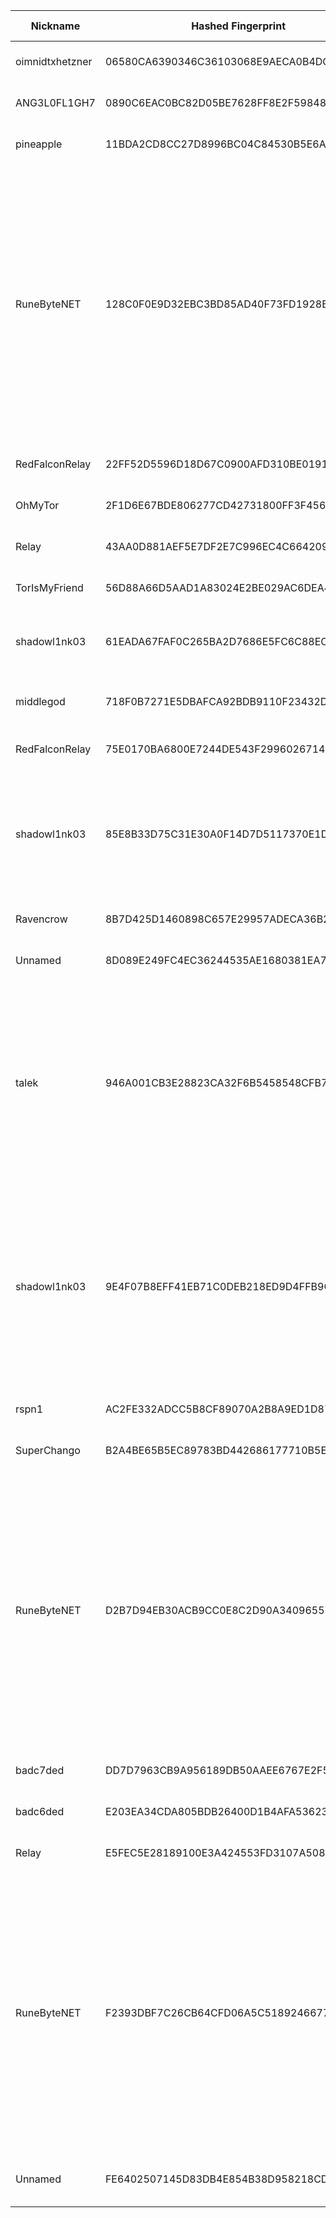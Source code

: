 | Nickname |  Hashed Fingerprint	| Or Addresses | Contact | Running | Flags | Last Seen | First Seen | Last Restarted | Advertised Bandwidth | Platform | Version | Version Status | Recommended Version | Verified hostnames | Exit policy |
|---|---|---|---|---|---|---|---|---|---|---|---|---|---|---|---|
|oimnidtxhetzner | 06580CA6390346C36103068E9AECA0B4DC46BCBA | ["116.203.127.203:9001","[2a01:4f8:c0c:ace1::1]:9001"] | oimnidtx@4wrd.cc | true | Running, V2Dir, Valid | 2025-09-24 19:00:00 | 2025-09-24 10:00:00 | 2025-09-24 08:53:31 | 0 | Tor 0.4.8.10 on Linux | 0.4.8.10 | recommended | true | ["mail.exonip.de"] | ["reject *:*"]|
|ANG3L0FL1GH7 | 0890C6EAC0BC82D05BE7628FF8E2F5984832E03A | ["1.156.36.2:9001","[2001:8003:cc51:dc01:9afc:84ff:fee3:18c3]:9001"] | ANG3L0FL1GH7 ang3l0fl1gh77(at)gmail(dot)com | true | Running, V2Dir, Valid | 2025-09-24 19:00:00 | 2025-09-24 02:00:00 | 2025-09-24 01:15:00 | 0 | Tor 0.4.8.10 on Linux | 0.4.8.10 | recommended | true | N/A | ["reject *:*"]|
|pineapple | 11BDA2CD8CC27D8996BC04C84530B5E6A0FA9852 | ["81.98.17.134:9001"] | pineappletor@proton.me | true | Running, V2Dir, Valid | 2025-09-24 19:00:00 | 2025-09-24 18:00:00 | 2025-09-24 16:39:08 | 0 | Tor 0.4.8.16 on Linux | 0.4.8.16 | recommended | true | ["irvi-02-b2-v4wan-169496-cust389.vm40.cable.virginm.net"] | ["reject *:*"]|
|RuneByteNET | 128C0F0E9D32EBC3BD85AD40F73FD1928EC86693 | ["185.40.4.143:9005","[2a0e:4005:1002:ffff:185:40:4:143]:9005"] | tor@runebyte.net | true | Exit, Running, V2Dir, Valid | 2025-09-24 19:00:00 | 2025-09-24 00:00:00 | 2025-09-24 08:29:03 | 0 | Tor 0.4.8.18 on Linux | 0.4.8.18 | recommended | true | ["tor-exit.runebyte.net"] | ["reject 0.0.0.0/8:*","reject 169.254.0.0/16:*","reject 127.0.0.0/8:*","reject 192.168.0.0/16:*","reject 10.0.0.0/8:*","reject 172.16.0.0/12:*","reject 185.40.4.143:*","accept *:20-21","accept *:43","accept *:53","accept *:80-81","accept *:443","accept *:5222-5223","accept *:6667-7000","accept *:8008","accept *:8082","accept *:8332-8333","accept *:8888","accept *:9418","accept *:50002","accept *:64738","accept *:18080-18081","reject *:*"]|
|RedFalconRelay | 22FF52D5596D18D67C0900AFD310BE01916416EE | ["45.147.7.14:9001","[2a12:de40:21:25c4::]:9001"] | maut-loesen7n@icloud.com | false | Running, Valid | 2025-09-24 10:00:00 | 2025-09-24 10:00:00 | 2025-09-24 09:44:20 | 0 | Tor 0.4.8.10 on Linux | 0.4.8.10 | recommended | true | N/A | ["reject *:*"]|
|OhMyTor | 2F1D6E67BDE806277CD42731800FF3F456666920 | ["5.250.189.24:9696"] | DXC-0 | true | Running, V2Dir, Valid | 2025-09-24 19:00:00 | 2025-09-24 18:00:00 | 2025-09-24 17:42:45 | 0 | Tor 0.4.8.18 on Linux | 0.4.8.18 | recommended | true | ["ip5-250-189-24.pbiaas.com"] | ["reject *:*"]|
|Relay | 43AA0D881AEF5E7DF2E7C996EC4C664209AC7FD7 | ["45.76.58.151:9001","[2001:19f0:6402:776:5400:5ff:fea6:edb9]:9001"] | N/A | true | Running, V2Dir, Valid | 2025-09-24 19:00:00 | 2025-09-24 19:00:00 | 2025-09-24 18:49:44 | 0 | Tor 0.4.8.18 on Linux | 0.4.8.18 | recommended | true | N/A | ["reject *:*"]|
|TorIsMyFriend | 56D88A66D5AAD1A83024E2BE029AC6DEA48E334B | ["85.215.132.55:9696"] | DXC-0 | true | Running, V2Dir, Valid | 2025-09-24 19:00:00 | 2025-09-24 19:00:00 | 2025-09-24 18:55:52 | 0 | Tor 0.4.8.18 on Linux | 0.4.8.18 | recommended | true | ["ip85-215-132-55.pbiaas.com"] | ["reject *:*"]|
|shadowl1nk03 | 61EADA67FAF0C265BA2D7686E5FC6C88EC8382D3 | ["140.233.190.71:9003"] | email:tor[]shadowl1nk.com url:shadowl1nk.com proof:dns-rsa abuse:abuse[]shadowl1nk.com ciissversion:2 | true | Running, V2Dir, Valid | 2025-09-24 19:00:00 | 2025-09-24 09:00:00 | 2025-09-24 08:51:11 | 0 | Tor 0.4.8.18 on Linux | 0.4.8.18 | recommended | true | N/A | ["reject *:*"]|
|middlegod | 718F0B7271E5DBAFCA92BDB9110F23432D8BBB2F | ["217.92.250.91:9001"] | Tormiddlegod@protonmail.ch | true | Fast, Running, V2Dir, Valid | 2025-09-24 19:00:00 | 2025-09-24 07:00:00 | 2025-09-24 06:38:02 | 2788044 | Tor 0.4.8.18 on Linux | 0.4.8.18 | recommended | true | ["gateway.lessner.de"] | ["reject *:*"]|
|RedFalconRelay | 75E0170BA6800E7244DE543F29960267147A2B0C | ["45.147.7.14:9001","[2a12:de40:21:25c4::]:9001"] | maut-loesen7n@icloud.com | true | Running, Valid | 2025-09-24 19:00:00 | 2025-09-24 11:00:00 | 2025-09-24 09:51:10 | 0 | Tor 0.4.8.10 on Linux | 0.4.8.10 | recommended | true | N/A | ["reject *:*"]|
|shadowl1nk03 | 85E8B33D75C31E30A0F14D7D5117370E1D45CE2A | ["140.233.190.71:9002"] | email:tor[]shadowl1nk.com url:shadowl1nk.com proof:dns-rsa abuse:abuse[]shadowl1nk.com ciissversion:2 | true | Exit, Running, V2Dir, Valid | 2025-09-24 19:00:00 | 2025-09-24 09:00:00 | 2025-09-24 08:51:12 | 0 | Tor 0.4.8.18 on Linux | 0.4.8.18 | recommended | true | N/A | ["reject 0.0.0.0/8:*","reject 169.254.0.0/16:*","reject 127.0.0.0/8:*","reject 192.168.0.0/16:*","reject 10.0.0.0/8:*","reject 172.16.0.0/12:*","reject 140.233.190.71:*","accept *:53","accept *:80","accept *:443","reject *:*"]|
|Ravencrow | 8B7D425D1460898C657E29957ADECA36B25D3BA3 | ["51.81.221.163:8080","[2604:2dc0:200:1ba3::]:8080"] | Ravencrow454@protonmail.com | true | Running, V2Dir, Valid | 2025-09-24 19:00:00 | 2025-09-24 13:00:00 | 2025-09-24 12:01:47 | 0 | Tor 0.4.8.16 on Linux | 0.4.8.16 | recommended | true | ["ns1014136.ip-51-81-221.us"] | ["reject *:*"]|
|Unnamed | 8D089E249FC4EC36244535AE1680381EA733F0CB | ["5.187.210.244:9001"] | N/A | true | Running, V2Dir, Valid | 2025-09-24 19:00:00 | 2025-09-24 16:00:00 | 2025-09-24 15:36:58 | 204800 | Tor 0.4.8.18 on Linux | 0.4.8.18 | recommended | true | ["05BBD2F4.dsl.pool.telekom.hu"] | ["reject *:*"]|
|talek | 946A001CB3E28823CA32F6B5458548CFB7B04037 | ["46.253.4.208:9001"] | N/A | false | Exit, Running, V2Dir, Valid | 2025-09-24 18:00:00 | 2025-09-24 18:00:00 | 2025-09-24 17:36:04 | 0 | Tor 0.4.8.17 on Linux | 0.4.8.17 | recommended | true | N/A | ["reject 0.0.0.0/8:*","reject 169.254.0.0/16:*","reject 127.0.0.0/8:*","reject 192.168.0.0/16:*","reject 10.0.0.0/8:*","reject 172.16.0.0/12:*","reject 46.253.4.208:*","reject *:25","reject *:119","reject *:135-139","reject *:445","reject *:563","reject *:1214","reject *:4661-4666","reject *:6346-6429","reject *:6699","reject *:6881-6999","accept *:*"]|
|shadowl1nk03 | 9E4F07B8EFF41EB71C0DEB218ED9D4FFB9C06EC0 | ["140.233.190.71:9001"] | email:tor[]shadowl1nk.com url:shadowl1nk.com proof:dns-rsa abuse:abuse[]shadowl1nk.com ciissversion:2 | true | Exit, Running, V2Dir, Valid | 2025-09-24 19:00:00 | 2025-09-24 09:00:00 | 2025-09-24 08:51:12 | 0 | Tor 0.4.8.18 on Linux | 0.4.8.18 | recommended | true | N/A | ["reject 0.0.0.0/8:*","reject 169.254.0.0/16:*","reject 127.0.0.0/8:*","reject 192.168.0.0/16:*","reject 10.0.0.0/8:*","reject 172.16.0.0/12:*","reject 140.233.190.71:*","accept *:53","accept *:80","accept *:81","accept *:443","accept *:8080","accept *:8443","accept *:6667","accept *:5222","accept *:5223","reject *:*"]|
|rspn1 | AC2FE332ADCC5B8CF89070A2B8A9ED1D877F5E8A | ["65.21.180.151:443","[2a01:4f9:c010:9d66::1]:443"] | 0x602D14C5 tor at rittersporn dot net | true | Running, V2Dir, Valid | 2025-09-24 19:00:00 | 2025-09-24 17:00:00 | 2025-09-24 16:17:42 | 0 | Tor 0.4.8.18 on Linux | 0.4.8.18 | recommended | true | ["tor1.rittersporn.net"] | ["reject *:*"]|
|SuperChango | B2A4BE65B5EC89783BD442686177710B5E35F2F3 | ["81.243.206.11:9001"] | Random Person elotroyo6553@gmail.com | true | Running, V2Dir, Valid | 2025-09-24 19:00:00 | 2025-09-24 19:00:00 | 2025-09-24 18:28:15 | 0 | Tor 0.4.8.18 on Linux | 0.4.8.18 | recommended | true | ["11.206-243-81.adsl-dyn.isp.belgacom.be"] | ["reject *:*"]|
|RuneByteNET | D2B7D94EB30ACB9CC0E8C2D90A34096557CBA908 | ["185.40.4.143:9006","[2a0e:4005:1002:ffff:185:40:4:143]:9006"] | tor@runebyte.net | true | Exit, Running, V2Dir, Valid | 2025-09-24 19:00:00 | 2025-09-24 00:00:00 | 2025-09-24 08:24:52 | 0 | Tor 0.4.8.18 on Linux | 0.4.8.18 | recommended | true | ["tor-exit.runebyte.net"] | ["reject 0.0.0.0/8:*","reject 169.254.0.0/16:*","reject 127.0.0.0/8:*","reject 192.168.0.0/16:*","reject 10.0.0.0/8:*","reject 172.16.0.0/12:*","reject 185.40.4.143:*","accept *:20-21","accept *:43","accept *:53","accept *:80-81","accept *:443","accept *:5222-5223","accept *:6667-7000","accept *:8008","accept *:8082","accept *:8332-8333","accept *:8888","accept *:9418","accept *:50002","accept *:64738","accept *:18080-18081","reject *:*"]|
|badc7ded | DD7D7963CB9A956189DB50AAEE6767E2F53E2A82 | ["116.255.1.163:9008"] | tor badc0ded com | true | Running, V2Dir, Valid | 2025-09-24 19:00:00 | 2025-09-24 10:00:00 | 2025-09-24 07:43:52 | 0 | Tor 0.4.8.17 on Linux | 0.4.8.17 | recommended | true | ["badc0ded.com"] | ["reject *:*"]|
|badc6ded | E203EA34CDA805BDB26400D1B4AFA536234E0622 | ["116.255.1.163:9007"] | tor badc0ded com | true | Running, V2Dir, Valid | 2025-09-24 19:00:00 | 2025-09-24 09:00:00 | 2025-09-24 07:42:29 | 0 | Tor 0.4.8.17 on Linux | 0.4.8.17 | recommended | true | ["badc0ded.com"] | ["reject *:*"]|
|Relay | E5FEC5E28189100E3A424553FD3107A50822E8A4 | ["45.76.237.203:443"] | N/A | true | Running, V2Dir, Valid | 2025-09-24 19:00:00 | 2025-09-24 02:00:00 | 2025-09-24 01:36:46 | 0 | Tor 0.4.8.10 on Linux | 0.4.8.10 | recommended | true | N/A | ["reject *:*"]|
|RuneByteNET | F2393DBF7C26CB64CFD06A5C5189246677262987 | ["185.40.4.143:9004","[2a0e:4005:1002:ffff:185:40:4:143]:9004"] | tor@runebyte.net | true | Exit, Running, V2Dir, Valid | 2025-09-24 19:00:00 | 2025-09-24 00:00:00 | 2025-09-24 08:24:52 | 0 | Tor 0.4.8.18 on Linux | 0.4.8.18 | recommended | true | ["tor-exit.runebyte.net"] | ["reject 0.0.0.0/8:*","reject 169.254.0.0/16:*","reject 127.0.0.0/8:*","reject 192.168.0.0/16:*","reject 10.0.0.0/8:*","reject 172.16.0.0/12:*","reject 185.40.4.143:*","accept *:20-21","accept *:43","accept *:53","accept *:80-81","accept *:443","accept *:5222-5223","accept *:6667-7000","accept *:8008","accept *:8082","accept *:8332-8333","accept *:8888","accept *:9418","accept *:50002","accept *:64738","accept *:18080-18081","reject *:*"]|
|Unnamed | FE6402507145D83DB4E854B38D958218CD1237B0 | ["216.128.185.39:9000","[2001:19f0:b002:365:5400:5ff:fea6:e199]:9000"] | Minsoo Choo  <minsoochoo0122 AT proton dot me> | true | Running, Valid | 2025-09-24 19:00:00 | 2025-09-24 01:00:00 | 2025-09-24 01:40:58 | 0 | Tor 0.4.8.16 on FreeBSD | 0.4.8.16 | recommended | true | N/A | ["reject *:*"]|

